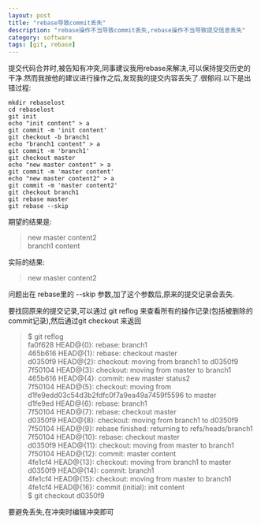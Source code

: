 ```yaml
---
layout: post
title: "rebase导致commit丢失"
description: "rebase操作不当导致commit丢失,rebase操作不当导致提交信息丢失"
category: software
tags: [git, rebase]
---
```


提交代码合并时,被告知有冲突,同事建议我用rebase来解决,可以保持提交历史的干净.然而我按他的建议进行操作之后,发现我的提交内容丢失了.很郁闷.以下是出错过程:

	mkdir rebaselost
	cd rebaselost
	git init
	echo "init content" > a
	git commit -m 'init content'
	git checkout -b branch1
	echo "branch1 content" > a
	git commit -m 'branch1'
	git checkout master
	echo "new master content" > a
	git commit -m 'master content'
	echo "new master content2" > a
	git commit -m 'master content2'
	git checkout branch1
	git rebase master
	git rebase --skip

期望的结果是:

>  new master content2  
>  branch1 content   

实际的结果:

>  new master content2

问题出在 rebase里的 --skip 参数,加了这个参数后,原来的提交记录会丢失.

要找回原来的提交记录,可以通过 git reflog 来查看所有的操作记录(包括被删除的commit记录),然后通过git checkout 来返回

> $ git reflog  
> fa0f628 HEAD@{0}: rebase: branch1  
> 465b616 HEAD@{1}: rebase: checkout master  
> d0350f9 HEAD@{2}: checkout: moving from branch1 to d0350f9  
> 7f50104 HEAD@{3}: checkout: moving from master to branch1
> 465b616 HEAD@{4}: commit: new master status2  
> 7f50104 HEAD@{5}: checkout: moving from d1fe9edd03c54d3b2fdfc0f7a9ea49a7459f5596 to master  
> d1fe9ed HEAD@{6}: rebase: branch1  
> 7f50104 HEAD@{7}: rebase: checkout master  
> d0350f9 HEAD@{8}: checkout: moving from branch1 to d0350f9  
> 7f50104 HEAD@{9}: rebase finished: returning to refs/heads/branch1  
> 7f50104 HEAD@{10}: rebase: checkout master  
> d0350f9 HEAD@{11}: checkout: moving from master to branch1  
> 7f50104 HEAD@{12}: commit: master content  
> 4fe1cf4 HEAD@{13}: checkout: moving from branch1 to master  
> d0350f9 HEAD@{14}: commit: branch1  
> 4fe1cf4 HEAD@{15}: checkout: moving from master to branch1  
> 4fe1cf4 HEAD@{16}: commit (initial): init content  
> $ git checkout d0350f9

要避免丢失,在冲突时编辑冲突即可
